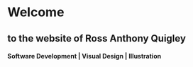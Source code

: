 # Welcome
## to the website of Ross Anthony Quigley
#### Software Development | Visual Design | Illustration

